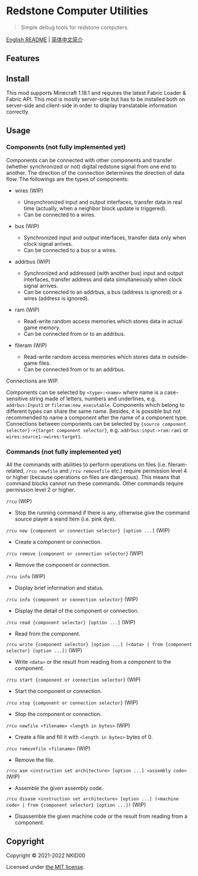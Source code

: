 # Redstone Computer Utilities

> Simple debug tools for redstone computers.

[English README](./README.md) | [简体中文简介](./README.zh_cn.md)

## Features

<!-- - Use easy-to-debug files outside the game as RAMs for your redstone computers
- Adjustable bus sizes from 1 to 64 bits and shapes from horizontal, vertical ~~to even sloping lines~~(WIP)
- Different RAM types (read-only and write-only) as well as different clock types (positive, negative and dual edge triggering)
- Set-up instructions that are user-friendly
- Built-in English and 简体中文 (Simplified Chinese) translation -->

## Install

This mod supports Minecraft 1.18.1 and requires the latest Fabric Loader & Fabric API. This mod is mostly server-side but has to be installed both on server-side and client-side in order to display translatable information correctly.

## Usage

### Components (not fully implemented yet)

Components can be connected with other components and transfer (whether synchronized or not) digital redstone signal from one end to another. The direction of the connection determines the direction of data flow. The followings are the types of components:

- wires (WIP)
  - Unsynchronized input and output interfaces, transfer data in real time (actually, when a neighbor block update is triggered).
  - Can be connected to a wires.

- bus (WIP)
  - Synchronized input and output interfaces, transfer data only when clock signal arrives.
  - Can be connected to a bus or a wires.

- addrbus (WIP)
  - Synchronized and addressed (with another bus) input and output interfaces, transfer address and data simultaneously when clock signal arrives.
  - Can be connected to an addrbus, a bus (address is ignored) or a wires (address is ignored).

- ram (WIP)
  - Read-write random access memories which stores data in actual game memory.
  - Can be connected from or to an addrbus.

- fileram (WIP)
  - Read-write random access memories which stores data in outside-game files.
  - Can be connected from or to an addrbus.

Connections are WIP.

Components can be selected by `<type>:<name>` where name is a case-sensitive string made of letters, numbers and underlines, e.g. `addrbus:Input1` or `fileram:new_executable`. Components which belong to different types can share the same name. Besides, it is possible but not recommended to name a component after the name of a component type. Connections between components can be selected by `{source component selector}->{target component selector}`, e.g. `addrbus:input->ram:ram1` or `wires:source1->wires:target1`.

### Commands (not fully implemented yet)

All the commands with abilities to perform operations on files (i.e. fileram-related, `/rcu newfile` and `/rcu removefile` etc.) require permission level 4 or higher (because operations on files are dangerous). This means that command blocks cannot run these commands. Other commands require permission level 2 or higher.

`/rcu` (WIP)
- Stop the running command if there is any, otherwise give the command source player a wand item (i.e. pink dye).

`/rcu new {component or connection selector} [option ...]` (WIP)
- Create a component or connection.

`/rcu remove {component or connection selector}` (WIP)
- Remove the component or connection.

`/rcu info` (WIP)
- Display brief information and status.

`/rcu info {component or connection selector}` (WIP)
- Display the detail of the component or connection.

`/rcu read {component selector} [option ...]` (WIP)
- Read from the component.

`/rcu write {component selector} [option ...] (<data> | from {component selector} [option ...])` (WIP)
- Write `<data>` or the result from reading from a component to the component.

`/rcu start {component or connection selector}` (WIP)
- Start the component or connection.

`/rcu stop {component or connection selector}` (WIP)
- Stop the component or connection.

`/rcu newfile <filename> <length in bytes>` (WIP)
- Create a file and fill it with `<length in bytes>` bytes of 0.

`/rcu removefile <filename>` (WIP)
- Remove the file.

`/rcu asm <instruction set architecture> [option ...] <assembly code>` (WIP)
- Assemble the given assembly code.

`/rcu disasm <instruction set architecture> [option ...] (<machine code> | from {component selector} [option ...])` (WIP)
- Disassemble the given machine code or the result from reading from a component.

## Copyright

Copyright © 2021-2022 NKID00

Licensed under [the MIT license](./LICENSE).
